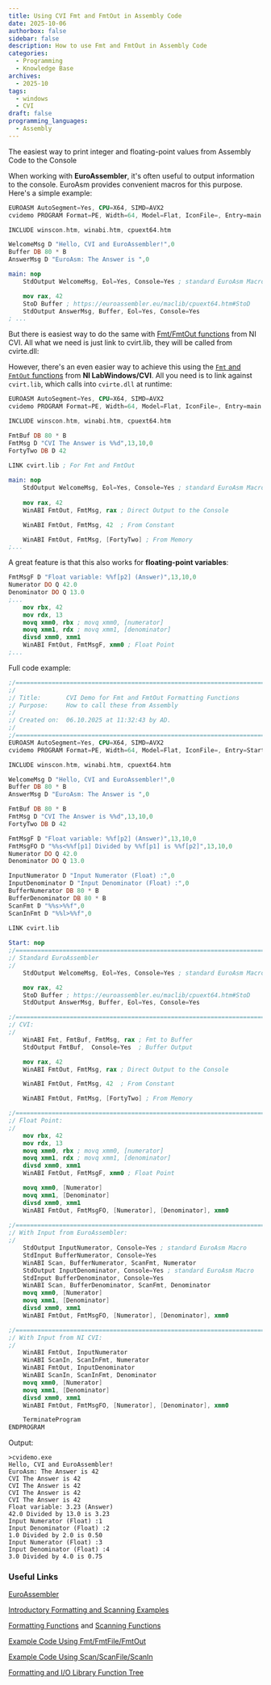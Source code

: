 ```yaml
---
title: Using CVI Fmt and FmtOut in Assembly Code
date: 2025-10-06
authorbox: false
sidebar: false
description: How to use Fmt and FmtOut in Assembly Code
categories:
  - Programming
  - Knowledge Base
archives:
  - 2025-10
tags:
  - windows
  - CVI
draft: false
programming_languages:
  - Assembly
---
```

The easiest way to print integer and floating-point values from Assembly Code to the Console
<!--more-->

When working with **EuroAssembler**, it's often useful to output information to the console. EuroAsm provides convenient macros for this purpose. Here's a simple example:

```nasm
EUROASM AutoSegment=Yes, CPU=X64, SIMD=AVX2
cvidemo PROGRAM Format=PE, Width=64, Model=Flat, IconFile=, Entry=main:

INCLUDE winscon.htm, winabi.htm, cpuext64.htm

WelcomeMsg D "Hello, CVI and EuroAssembler!",0
Buffer DB 80 * B
AnswerMsg D "EuroAsm: The Answer is ",0

main: nop
	StdOutput WelcomeMsg, Eol=Yes, Console=Yes ; standard EuroAsm Macro

    mov rax, 42
	StoD Buffer ; https://euroassembler.eu/maclib/cpuext64.htm#StoD 
	StdOutput AnswerMsg, Buffer, Eol=Yes, Console=Yes
; ...
```

But there is easiest way to do the same with [Fmt/FmtOut functions](https://www.ni.com/docs/de-DE/bundle/labwindows-cvi/page/cvi/libref/cviformatting_functions.htm) from NI CVI. All what we need is just link to cvirt.lib, they will be called from cvirte.dll:

However, there's an even easier way to achieve this using the [`Fmt` and `FmtOut` functions](https://www.ni.com/docs/de-DE/bundle/labwindows-cvi/page/cvi/libref/cviformatting_functions.htm) from **NI LabWindows/CVI**. All you need is to link against `cvirt.lib`, which calls into `cvirte.dll` at runtime:

```nasm
EUROASM AutoSegment=Yes, CPU=X64, SIMD=AVX2
cvidemo PROGRAM Format=PE, Width=64, Model=Flat, IconFile=, Entry=main:

INCLUDE winscon.htm, winabi.htm, cpuext64.htm

FmtBuf DB 80 * B
FmtMsg D "CVI The Answer is %%d",13,10,0
FortyTwo DB D 42

LINK cvirt.lib ; For Fmt and FmtOut
    
main: nop
	StdOutput WelcomeMsg, Eol=Yes, Console=Yes ; standard EuroAsm Macro
	
    mov rax, 42
	WinABI FmtOut, FmtMsg, rax ; Direct Output to the Console

 	WinABI FmtOut, FmtMsg, 42  ; From Constant

 	WinABI FmtOut, FmtMsg, [FortyTwo] ; From Memory
;...
```

A great feature is that this also works for **floating-point variables**:

```nasm
FmtMsgF D "Float variable: %%f[p2] (Answer)",13,10,0
Numerator DO Q 42.0
Denominator DO Q 13.0
;...
	mov rbx, 42
	mov rdx, 13
    movq xmm0, rbx ; movq xmm0, [numerator]
    movq xmm1, rdx ; movq xmm1, [denominator]
    divsd xmm0, xmm1
	WinABI FmtOut, FmtMsgF, xmm0 ; Float Point
;...
```

Full code example:

```nasm
;/==============================================================================
;/
;/ Title:		CVI Demo for Fmt and FmtOut Formatting Functions
;/ Purpose:		How to call these from Assembly
;/
;/ Created on:	06.10.2025 at 11:32:43 by AD.
;/
;/==============================================================================
EUROASM AutoSegment=Yes, CPU=X64, SIMD=AVX2
cvidemo PROGRAM Format=PE, Width=64, Model=Flat, IconFile=, Entry=Start:

INCLUDE winscon.htm, winabi.htm, cpuext64.htm

WelcomeMsg D "Hello, CVI and EuroAssembler!",0
Buffer DB 80 * B
AnswerMsg D "EuroAsm: The Answer is ",0

FmtBuf DB 80 * B
FmtMsg D "CVI The Answer is %%d",13,10,0
FortyTwo DB D 42

FmtMsgF D "Float variable: %%f[p2] (Answer)",13,10,0
FmtMsgFO D "%%s<%%f[p1] Divided by %%f[p1] is %%f[p2]",13,10,0
Numerator DO Q 42.0
Denominator DO Q 13.0

InputNumerator D "Input Numerator (Float) :",0
InputDenominator D "Input Denominator (Float) :",0
BufferNumerator DB 80 * B
BufferDenominator DB 80 * B
ScanFmt D "%%s>%%f",0
ScanInFmt D "%%l>%%f",0

LINK cvirt.lib
    
Start: nop
;/==============================================================================
;/ Standard EuroAssembler
;/
	StdOutput WelcomeMsg, Eol=Yes, Console=Yes ; standard EuroAsm Macro

    mov rax, 42
	StoD Buffer ; https://euroassembler.eu/maclib/cpuext64.htm#StoD 
	StdOutput AnswerMsg, Buffer, Eol=Yes, Console=Yes

;/==============================================================================
;/ CVI:
;/
	WinABI Fmt, FmtBuf, FmtMsg, rax ; Fmt to Buffer
	StdOutput FmtBuf,  Console=Yes  ; Buffer Output

    mov rax, 42
	WinABI FmtOut, FmtMsg, rax ; Direct Output to the Console

 	WinABI FmtOut, FmtMsg, 42  ; From Constant

 	WinABI FmtOut, FmtMsg, [FortyTwo] ; From Memory

;/==============================================================================
;/ Float Point:
;/
	mov rbx, 42
	mov rdx, 13
    movq xmm0, rbx ; movq xmm0, [numerator]
    movq xmm1, rdx ; movq xmm1, [denominator]
    divsd xmm0, xmm1
	WinABI FmtOut, FmtMsgF, xmm0 ; Float Point

    movq xmm0, [Numerator]
    movq xmm1, [Denominator]
    divsd xmm0, xmm1
	WinABI FmtOut, FmtMsgFO, [Numerator], [Denominator], xmm0
	
;/==============================================================================
;/ With Input from EuroAssembler:
;/
	StdOutput InputNumerator, Console=Yes ; standard EuroAsm Macro
	StdInput BufferNumerator, Console=Yes
	WinABI Scan, BufferNumerator, ScanFmt, Numerator 
	StdOutput InputDenominator, Console=Yes ; standard EuroAsm Macro
	StdInput BufferDenominator, Console=Yes
	WinABI Scan, BufferDenominator, ScanFmt, Denominator
    movq xmm0, [Numerator]
    movq xmm1, [Denominator]
    divsd xmm0, xmm1
	WinABI FmtOut, FmtMsgFO, [Numerator], [Denominator], xmm0

;/==============================================================================
;/ With Input from NI CVI:
;/
	WinABI FmtOut, InputNumerator
	WinABI ScanIn, ScanInFmt, Numerator 
	WinABI FmtOut, InputDenominator
	WinABI ScanIn, ScanInFmt, Denominator 
    movq xmm0, [Numerator]
    movq xmm1, [Denominator]
    divsd xmm0, xmm1
	WinABI FmtOut, FmtMsgFO, [Numerator], [Denominator], xmm0

	TerminateProgram
ENDPROGRAM

```

Output:

```
>cvidemo.exe
Hello, CVI and EuroAssembler!
EuroAsm: The Answer is 42
CVI The Answer is 42
CVI The Answer is 42
CVI The Answer is 42
CVI The Answer is 42
Float variable: 3.23 (Answer)
42.0 Divided by 13.0 is 3.23
Input Numerator (Float) :1
Input Denominator (Float) :2
1.0 Divided by 2.0 is 0.50
Input Numerator (Float) :3
Input Denominator (Float) :4
3.0 Divided by 4.0 is 0.75
```

### Useful Links

[EuroAssembler](https://euroassembler.eu/index.htm)

[Introductory Formatting and Scanning Examples](https://www.ni.com/docs/de-DE/bundle/labwindows-cvi/page/cvi/libref/cviintroductory_formatting_and_scan.htm)

[Formatting Functions](https://www.ni.com/docs/de-DE/bundle/labwindows-cvi/page/cvi/libref/cviformatting_functions.htm) and [Scanning Functions](https://www.ni.com/docs/de-DE/bundle/labwindows-cvi/page/cvi/libref/cviscanning_functions.htm)

[Example Code Using Fmt/FmtFile/FmtOut](https://www.ni.com/docs/de-DE/bundle/labwindows-cvi/page/cvi/libref/cvifmtfmtfilefmtout_examples_in_c.htm)

[Example Code Using Scan/ScanFile/ScanIn](https://www.ni.com/docs/de-DE/bundle/labwindows-cvi/page/cvi/libref/cviscanscanfilescanin_examples_in_c.htm)

[Formatting and I/O Library Function Tree](https://www.ni.com/docs/de-DE/bundle/labwindows-cvi/page/cvi/libref/cviformatting_and_io_library_functi.htm)
